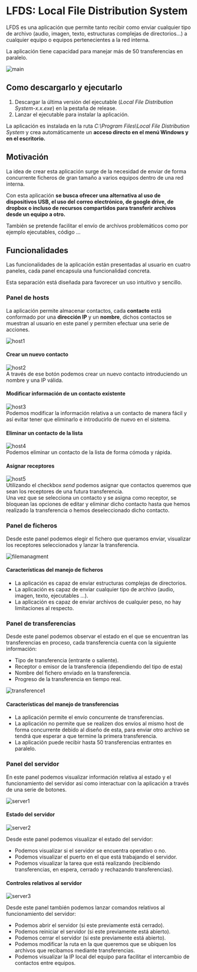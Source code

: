 # LFDS: Local File Distribution System

LFDS es una aplicación que permite tanto recibir como enviar cualquier tipo de archivo (audio, imagen, texto, estructuras complejas de directorios...) a cualquier equipo o equipos pertenecientes a la red interna. <br> 

La aplicación tiene capacidad para manejar más de 50 transferencias en paralelo.

![main](https://user-images.githubusercontent.com/55555187/128637751-324cd9a5-fd59-49d1-8f5d-7f9b61439b01.png)

## Como descargarlo y ejecutarlo
1. Descargar la última versión del ejecutable (*Local File Distribution System-x.x.exe*) en la pestaña de release.
2. Lanzar el ejecutable para instalar la aplicación.

La aplicación es instalada en la ruta *C:\Program Files\Local File Distribution System* y crea automáticamente un <b>acceso directo en el menú Windows y en el escritorio.</b>
## Motivación
La idea de crear esta aplicación surge de la necesidad de enviar de forma concurrente ficheros de gran tamaño a varios equipos dentro de una red interna. <br>

Con esta aplicación <b>se busca ofrecer una alternativa al uso de dispositivos USB, el uso del correo electrónico, de google drive, de dropbox o incluso de recursos compartidos para transferir archivos desde un equipo a otro.</b> <br>

También se pretende facilitar el envío de archivos problemáticos como por ejemplo ejecutables, código ... 
## Funcionalidades
Las funcionalidades de la aplicación están presentadas al usuario en cuatro paneles, cada panel encapsula una funcionalidad concreta. <br>

Esta separación está diseñada para favorecer un uso intuitivo y sencillo.<br>

### Panel de hosts
La aplicación permite almacenar contactos, cada <b>contacto</b> está conformado por una <b>dirección IP</b> y un <b>nombre</b>, dichos contactos se muestran al usuario en este panel y permiten efectuar una serie de acciones. <br>

![host1](https://user-images.githubusercontent.com/55555187/128637800-68089ae0-00fb-4a91-ba37-64a9764592df.png)

#### Crear un nuevo contacto
![host2](https://user-images.githubusercontent.com/55555187/128638512-62caf9e4-6397-4535-ad8d-a1ccc5464964.png)<br>
A través de ese botón podemos crear un nuevo contacto introduciendo un nombre y una IP válida.
#### Modificar información de un contacto existente
![host3](https://user-images.githubusercontent.com/55555187/128638475-4ee985c1-e492-4112-a2dd-fb538b66c604.png)<br>
Podemos modificar la información relativa a un contacto de manera fácil y así evitar tener que eliminarlo e introducirlo de nuevo en el sistema.
#### Eliminar un contacto de la lista
![host4](https://user-images.githubusercontent.com/55555187/128638476-43a2d5e2-40e1-492e-bb31-b83c15a45c24.png)<br>
Podemos eliminar un contacto de la lista de forma cómoda y rápida.
#### Asignar receptores
![host5](https://user-images.githubusercontent.com/55555187/128638474-e3e47270-9494-4fe0-9c5c-09cc831947b8.png)<br>
Utilizando el checkbox *send* podemos asignar que contactos queremos que sean los receptores de una futura transferencia.<br>
Una vez que se selecciona un contacto y se asigna como receptor, se bloquean las opciones de editar y eliminar dicho contacto hasta que hemos realizado la transferencia o hemos deseleccionado dicho contacto.

### Panel de ficheros
Desde este panel podemos elegir el fichero que queramos enviar, visualizar los receptores seleccionados y lanzar la transferencia. <br>

![filemanagment](https://user-images.githubusercontent.com/55555187/128638079-46d4391a-55c4-48f3-845f-9917b775df1c.png)

#### Características del manejo de ficheros
- La aplicación es capaz de enviar estructuras complejas de directorios.
- La aplicación es capaz de enviar cualquier tipo de archivo (audio, imagen, texto, ejecutables ...).
- La aplicación es capaz de enviar archivos de cualquier peso, no hay limitaciones al respecto.

### Panel de transferencias
Desde este panel podemos observar el estado en el que se encuentran las transferencias en proceso, cada transferencia cuenta con la siguiente información:
- Tipo de transferencia (entrante o saliente).
- Receptor o emisor de la transferencia (dependiendo del tipo de esta)
- Nombre del fichero enviado en la transferencia.
- Progreso de la transferencia en tiempo real.

![transference1](https://user-images.githubusercontent.com/55555187/128638080-65f25c5b-1eaa-4cd5-ac38-50556d697c89.png)

#### Características del manejo de transferencias
- La aplicación permite el envío concurrente de transferencias.
- La aplicación no permite que se realizen dos envíos al mismo host de forma concurrente debido al diseño de esta, para enviar otro archivo se tendrá que esperar a que termine la primera transferencia.
- La aplicación puede recibir hasta 50 transferencias entrantes en paralelo.

### Panel del servidor
En este panel podemos visualizar información relativa al estado y el funcionamiento del servidor así como interactuar con la aplicación a través de una serie de botones. <br>

![server1](https://user-images.githubusercontent.com/55555187/128638102-b3c39d16-b1f7-41ef-be44-75f9a0bcd2e8.png)

#### Estado del servidor

![server2](https://user-images.githubusercontent.com/55555187/128638307-ac846beb-3344-4934-8ccd-d42d8af98966.png)

Desde este panel podemos visualizar el estado del servidor:
- Podemos visualizar si el servidor se encuentra operativo o no.
- Podemos visualizar el puerto en el que está trabajando el servidor.
- Podemos visualizar la tarea que está realizando (recibiendo transferencias, en espera, cerrado y rechazando transferencias).
#### Controles relativos al servidor

![server3](https://user-images.githubusercontent.com/55555187/128638297-4ca88e3c-8360-454e-a4e8-57a611472efc.png)

Desde este panel también podemos lanzar comandos relativos al funcionamiento del servidor:
- Podemos abrir el servidor (si este previamente está cerrado).
- Podemos reiniciar el servidor (si este previamente está abierto).
- Podemos cerrar el servidor (si este previamente está abierto).
- Podemos modificar la ruta en la que queremos que se ubiquen los archivos que recibamos mediante transferencias.
- Podemos visualizar la IP local del equipo para facilitar el intercambio de contactos entre equipos.
